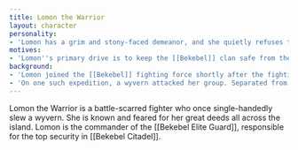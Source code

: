 ```yaml
---
title: Lomon the Warrior
layout: character
personality:
- 'Lomon has a grim and stony-faced demeanor, and she quietly refuses to brag about her achievements. This has resulted in countless rumors, some utterly outlandish and others completely plausible, which she allows to spread and evolve across the island. She never talks back or answers questions unless absolutely necessary, and she is extremely private about her social life. In fact, only her closest friends even know that she is married, and even fewer know that she actually has a warm and supportive relationship with her husband.'
motives:
- 'Lomon''s primary drive is to keep the [[Bekebel]] clan safe from the [[Lukurru]] clan, who she still perceives as a threat despite more than 30 years of peace. She doesn''t often meddle in diplomatic or political affairs, preferring to leave such things to the experts. She also hopes to retire soon from her position as commander of the [[Bekebel Elite Guard]] in order to develop her personal and social life, but she refuses to do so without assurance that her successor will keep the clan safe to her high standards.'
background:
- 'Lomon joined the [[Bekebel]] fighting force shortly after the fighting stopped between them and the [[Lukurru]]. She initially served as a guard on the walls of the citadel, watching for wyverns, but when her strength and fighting prowess became clear she was promoted to a scout. As a scout, Lomon led small forces into the jungle to observe the borders of the Lukurru territory and to spy on their activities.'
- 'On one such expedition, a wyvern attacked her group. Separated from her squad, Lomon tried to flee further into the jungle, hoping to hide from the wyvern and quietly return to the citadel. But her movements were slowed by the thick undergrowth, and the wyvern quickly caught up with her. With no escape, Lomon lunged at the wyvern and pierced its shoulder with her blade. Wounded but not dissuaded, it jumped onto her and attacked her. The battle that ensued is only remembered in Lomon''s scars, which serve as proof of her unprecedented accomplishment. Already known in the clan as a capable warrior, her victory over the wyvern made her a living legend in [[Bekebel]] history.'
---
```


Lomon the Warrior is a battle-scarred fighter who once single-handedly slew a wyvern. She is known and feared for her great deeds all across the island. Lomon is the commander of the [[Bekebel Elite Guard]], responsible for the top security in [[Bekebel Citadel]].
